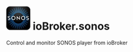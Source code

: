 ![architecture](www/sonos.png)
ioBroker.sonos
==============

Control and monitor SONOS player from ioBroker
